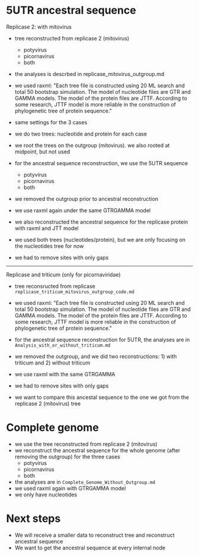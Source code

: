 # 5UTR ancestral sequence

Replicase 2: with mitovirus

- tree reconstructed from replicase 2 (mitovirus)
    - potyvirus
    - picornavirus
    - both
- the analyses is descrbed in replicase_mitovirus_outgroup.md
- we used raxml: "Each tree file is constructed using 20 ML search and total 50 bootstrap simulation. The model of nucleotide files are GTR and GAMMA models. The model of the protein files are JTTF. According to some research, JTTF model is more reliable in the construction of phylogenetic tree of protein sequence."
- same settings for the 3 cases
- we do two trees: nucleotide and protein for each case
- we root the trees on the outgroup (mitovirus). we also rooted at midpoint, but not used


- for the ancestral sequence reconstruction, we use the 5UTR sequence
    - potyvirus
    - picornavirus
    - both
- we removed the outgroup prior to ancestral reconstruction
- we use raxml again under the same GTRGAMMA model
- we also reconstructed the ancestral sequence for the replicase protein with raxml and JTT model
- we used both trees (nucleotides/protein), but we are only focusing on the nucleotides tree for now
- we had to remove sites with only gaps


---------------
Replicase and triticum (only for picornaviridae)

- tree reconsructed from replicase `replicase_triticum_mitovirus_outgroup_code.md`
- we used raxml: "Each tree file is constructed using 20 ML search and total 50 bootstrap simulation. The model of nucleotide files are GTR and GAMMA models. The model of the protein files are JTTF. According to some research, JTTF model is more reliable in the construction of phylogenetic tree of protein sequence."

- for the ancestral sequence reconstruction for 5UTR, the analyses are in `Analysis_with_or_without_triticum.md`
- we removed the outgroup, and we did two reconstructions: 1) with triticum and 2) without triticum
- we use raxml with the same GTRGAMMA
- we had to remove sites with only gaps
- we want to compare this ancestal sequence to the one we got from the replicase 2 (mitovirus) tree


# Complete genome

- we use the tree reconstructed from replicase 2 (mitovirus)
- we reconstruct the ancestral sequence for the whole genome (after removing the outgroup) for the three cases
    - potyvirus
    - picornavirus
    - both
- the analyses are in `Complete_Genome_Without_Outgroup.md`
- we used raxml again with GTRGAMMA model
- we only have nucleotides


# Next steps
- We will receive a smaller data to reconstruct tree and reconstruct ancestral sequence
- We want to get the ancestral sequence at every internal node